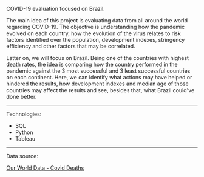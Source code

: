 COVID-19 evaluation focused on Brazil.

The main idea of this project is evaluating data from all around the world regarding COVID-19.
The objective is understanding how the pandemic evolved on each country, how the evolution of the virus relates to risk factors identified over the population, development indexes, stringency efficiency and other factors that may be correlated.

Latter on, we will focus on Brazil. Being one of the countries with highest death rates, the idea is comparing how the country performed in the pandemic against the 3 most successful and 3 least successful countries on each continent. Here, we can identify what actions may have helped or hindered the results, how development indexes and median age of those countries may affect the results and see, besides that, what Brazil could've done better.


------

Technologies:

- SQL
- Python
- Tableau


------

Data source: <p><a href="https://ourworldindata.org/covid-deaths">Our World Data - Covid Deaths</a><p>

